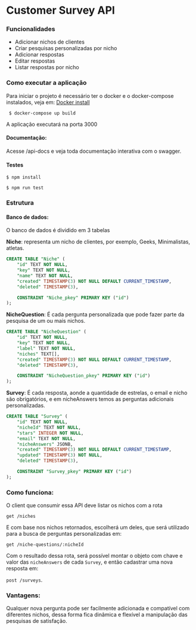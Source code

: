 # Customer Survey API

### Funcionalidades

* Adicionar nichos de clientes
* Criar pesquisas personalizadas por nicho
* Adicionar respostas
* Editar respostas
* Listar respostas por nicho

### Como executar a aplicação

Para iniciar o projeto é necessário ter o docker e o docker-compose instalados, veja em: [Docker install](https://docs.docker.com/compose/install/)

``` $ docker-compose up build```

A aplicação executará na porta 3000

#### Documentação: 
Acesse /api-docs e veja toda documentação interativa com o swagger.

#### Testes

`$ npm install`

`$ npm run test`

### Estrutura

#### Banco de dados:

O banco de dados é dividido em 3 tabelas

**Niche**: representa um nicho de clientes, por exemplo, Geeks, Minimalistas, atletas.
```sql
CREATE TABLE "Niche" (
    "id" TEXT NOT NULL,
    "key" TEXT NOT NULL,
    "name" TEXT NOT NULL,
    "created" TIMESTAMP(3) NOT NULL DEFAULT CURRENT_TIMESTAMP,
    "deleted" TIMESTAMP(3),

    CONSTRAINT "Niche_pkey" PRIMARY KEY ("id")
);
```


**NicheQuestion**: É cada pergunta personalizada que pode fazer parte da pesquisa de um ou mais nichos.
```sql
CREATE TABLE "NicheQuestion" (
    "id" TEXT NOT NULL,
    "key" TEXT NOT NULL,
    "label" TEXT NOT NULL,
    "niches" TEXT[],
    "created" TIMESTAMP(3) NOT NULL DEFAULT CURRENT_TIMESTAMP,
    "deleted" TIMESTAMP(3),

    CONSTRAINT "NicheQuestion_pkey" PRIMARY KEY ("id")
);
```
**Survey**: É cada resposta, aonde a quantidade de estrelas, o email e
nicho são obrigatórios, e em nicheAnswers temos as perguntas adicionais personalizadas.
```sql
CREATE TABLE "Survey" (
    "id" TEXT NOT NULL,
    "nicheId" TEXT NOT NULL,
    "stars" INTEGER NOT NULL,
    "email" TEXT NOT NULL,
    "nicheAnswers" JSONB,
    "created" TIMESTAMP(3) NOT NULL DEFAULT CURRENT_TIMESTAMP,
    "updated" TIMESTAMP(3) NOT NULL,
    "deleted" TIMESTAMP(3),

    CONSTRAINT "Survey_pkey" PRIMARY KEY ("id")
);
```

### Como funciona:

O client que consumir essa API deve listar os nichos com a rota

`get /niches`

E com base nos nichos retornados, escolherá um deles, que será utilizado para a busca de perguntas personalizadas em: 

`get /niche-questions/:nicheId`

Com o resultado dessa rota, será possível montar o objeto com chave e valor das `nicheAnswers` de cada `Survey`, e então cadastrar uma nova resposta em:

`post /surveys`.

###

### Vantagens:

Qualquer nova pergunta pode ser facilmente adicionada e compatível com diferentes nichos, dessa forma fica dinâmica e flexível a manipulação das pesquisas de satisfação.